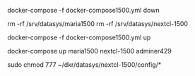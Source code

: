 docker-compose -f docker-compose1500.yml down

rm -rf /srv/datasys/maria1500
rm -rf /srv/datasys/nextcl-1500

docker-compose -f docker-compose1500.yml up

docker-compose up maria1500 nextcl-1500 adminer429

sudo chmod 777 ~/dkr/datasys/nextcl-1500/config/\*
